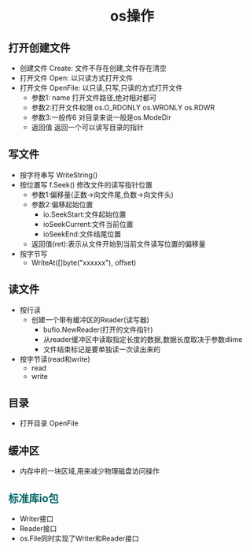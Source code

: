 # <center>os操作</center>

## __打开创建文件__
- 创建文件 Create: 文件不存在创建,文件存在清空
- 打开文件 Open: 以只读方式打开文件
- 打开文件 OpenFile: 以只读,只写,只读的方式打开文件
    - 参数1: name 打开文件路径,绝对相对都可
    - 参数2:打开文件权限  os.O_RDONLY os.WRONLY os.RDWR
    - 参数3:一般传6 对目录来说一般是os.ModeDir
    - 返回值 返回一个可以读写目录的指针

## __写文件__
- 按字符串写 WriteString()
- 按位置写 f.Seek() 修改文件的读写指针位置
    - 参数1:偏移量(正数->向文件尾,负数->向文件头)
    - 参数2:偏移起始位置
        - io.SeekStart:文件起始位置
        - ioSeekCurrent:文件当前位置
        - ioSeekEnd:文件结尾位置
    - 返回值(ret):表示从文件开始到当前文件读写位置的偏移量
- 按字节写
    - WriteAt([]byte("xxxxxx"), offset)
    

## __读文件__
- 按行读
    - 创建一个带有缓冲区的Reader(读写器)
        - bufio.NewReader(打开的文件指针)
        - 从reader缓冲区中读取指定长度的数据,数据长度取决于参数dlime
        - 文件结束标记是要单独读一次读出来的
- 按字节读(read和write)
    - read
    - write 

## __目录__
- 打开目录 OpenFile

## __缓冲区__
- 内存中的一块区域,用来减少物理磁盘访问操作

## __<font color="#006666">标准库io包</font>__
- Writer接口
- Reader接口
- os.File同时实现了Writer和Reader接口

